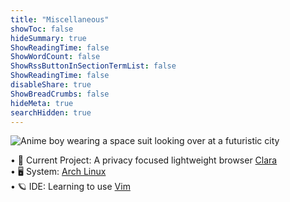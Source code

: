 ```yaml
---
title: "Miscellaneous"
showToc: false
hideSummary: true
ShowReadingTime: false
ShowWordCount: false
ShowRssButtonInSectionTermList: false
ShowReadingTime: false
disableShare: true
ShowBreadCrumbs: false
hideMeta: true
searchHidden: true
---
```


![Anime boy wearing a space suit looking over at a futuristic city](/pages//Anime%20nanotechnology%20boy.jpg)


• 🔭 Current Project: A privacy focused lightweight browser [Clara](#) \
• 🖥 System: [Arch Linux](#) \
• 🪐 IDE: Learning to use [Vim](#)

